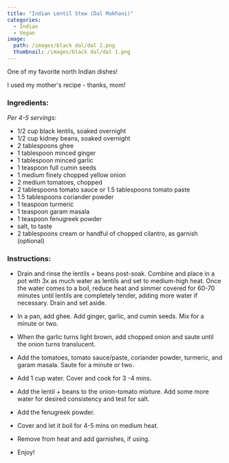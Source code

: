 ```yaml
---
title: "Indian Lentil Stew (Dal Makhani)"
categories:
  - Indian
  - Vegan
image:
  path: /images/black dal/dal 2.png
  thumbnail: /images/black dal/dal 1.png
---
```


One of my favorite north Indian dishes!

I used my mother's recipe - thanks, mom!

### Ingredients:

_Per 4-5 servings:_

* 1/2 cup black lentils, soaked overnight
* 1/2 cup kidney beans, soaked overnight
* 2 tablespoons ghee
* 1 tablespoon minced ginger
* 1 tablespoon minced garlic
* 1 teaspoon full cumin seeds
* 1 medium finely chopped yellow onion
* 2 medium tomatoes, chopped
* 2 tablespoons tomato sauce or 1.5 tablespoons tomato paste
* 1.5 tablespoons coriander powder
* 1 teaspoon turmeric
* 1 teaspoon garam masala
* 1 teaspoon fenugreek powder
* salt, to taste
* 2 tablespoons cream or handful of chopped cilantro, as garnish (optional)




### Instructions:

* Drain and rinse the lentils + beans post-soak. Combine and place in a pot with 3x as much water as lentils and set to medium-high heat. Once the water comes to a boil, reduce heat and simmer covered for 60-70 minutes until lentils are completely tender, adding more water if necessary. Drain and set aside.

* In a pan, add ghee. Add ginger, garlic, and cumin seeds. Mix for a minute or two.

* When the garlic turns light brown, add chopped onion and saute until the onion turns translucent. 

* Add the tomatoes, tomato sauce/paste, coriander powder, turmeric, and garam masala. Saute for a minute or two. 

* Add 1 cup water. Cover and cook for 3 -4 mins. 

* Add the lentil + beans to the onion-tomato mixture. Add some more water for desired consistency and test for salt. 

* Add the fenugreek powder. 

* Cover and let it boil for 4-5 mins on medium heat. 

* Remove from heat and add garnishes, if using. 

* Enjoy!

